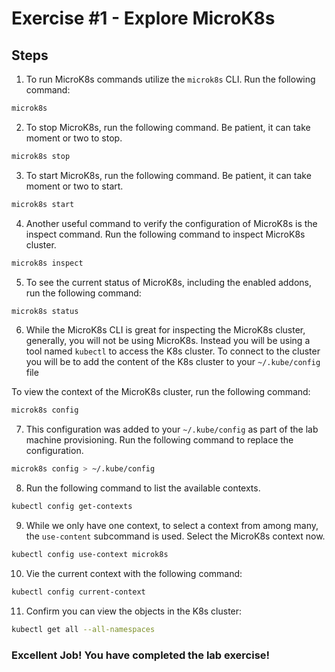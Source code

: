 # Exercise #1 - Explore MicroK8s

## Steps

1. To run MicroK8s commands utilize the `microk8s` CLI. Run the following command:

```bash
microk8s
```

2. To stop MicroK8s, run the following command. Be patient, it can take moment or two to stop.

```bash
microk8s stop
```

3. To start MicroK8s, run the following command. Be patient, it can take moment or two to start.

```bash
microk8s start
```

4. Another useful command to verify the configuration of MicroK8s is the inspect command. Run the following command to inspect MicroK8s cluster.

```bash
microk8s inspect
```

5. To see the current status of MicroK8s, including the enabled addons, run the following command:

```bash
microk8s status
```

6. While the MicroK8s CLI is great for inspecting the MicroK8s cluster, generally, you will not be using MicroK8s. Instead you will be using a tool named `kubectl` to access the K8s cluster. To connect to the cluster you will be to add the content of the K8s cluster to your `~/.kube/config` file

To view the context of the MicroK8s cluster, run the following command:

```bash
microk8s config
```

7. This configuration was added to your `~/.kube/config` as part of the lab machine provisioning. Run the following command to replace the configuration.

```bash
microk8s config > ~/.kube/config
```

8. Run the following command to list the available contexts.

```bash
kubectl config get-contexts
```

9. While we only have one context, to select a context from among many, the `use-content` subcommand is used. Select the MicroK8s context now.

```bash
kubectl config use-context microk8s
```

10. Vie the current context with the following command:

```bash
kubectl config current-context
```

11. Confirm you can view the objects in the K8s cluster:

```bash
kubectl get all --all-namespaces
```

### Excellent Job! You have completed the lab exercise!